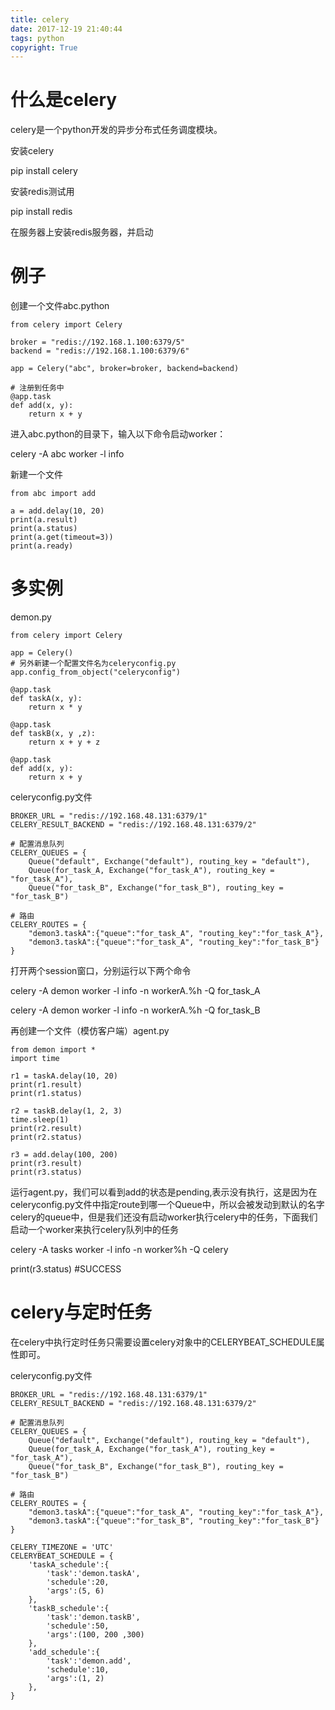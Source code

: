```yaml
---
title: celery
date: 2017-12-19 21:40:44
tags: python
copyright: True
---
```


# 什么是celery

celery是一个python开发的异步分布式任务调度模块。

<!--more-->

安装celery

pip install celery

安装redis测试用

pip install redis

在服务器上安装redis服务器，并启动

# 例子

创建一个文件abc.python

```
from celery import Celery

broker = "redis://192.168.1.100:6379/5"
backend = "redis://192.168.1.100:6379/6"

app = Celery("abc", broker=broker, backend=backend)

# 注册到任务中
@app.task
def add(x, y):
    return x + y

```

进入abc.python的目录下，输入以下命令启动worker：

celery -A abc worker -l info

新建一个文件

```
from abc import add

a = add.delay(10, 20)
print(a.result)
print(a.status)
print(a.get(timeout=3))
print(a.ready)

```

# 多实例

demon.py

```
from celery import Celery

app = Celery()
# 另外新建一个配置文件名为celeryconfig.py
app.config_from_object("celeryconfig")

@app.task
def taskA(x, y):
    return x * y
    
@app.task
def taskB(x, y ,z):
    return x + y + z

@app.task
def add(x, y):
    return x + y

```

celeryconfig.py文件

```
BROKER_URL = "redis://192.168.48.131:6379/1"
CELERY_RESULT_BACKEND = "redis://192.168.48.131:6379/2"

# 配置消息队列
CELERY_QUEUES = {
    Queue("default", Exchange("default"), routing_key = "default"),
    Queue(for_task_A, Exchange("for_task_A"), routing_key = "for_task_A"),
    Queue("for_task_B", Exchange("for_task_B"), routing_key = "for_task_B")

# 路由
CELERY_ROUTES = {
    "demon3.taskA":{"queue":"for_task_A", "routing_key":"for_task_A"},
    "demon3.taskA":{"queue":"for_task_A", "routing_key":"for_task_B"}
}

```

打开两个session窗口，分别运行以下两个命令

celery -A demon worker -l info -n workerA.%h -Q for\_task\_A

celery -A demon worker -l info -n workerA.%h -Q for\_task\_B

再创建一个文件（模仿客户端）agent.py

```
from demon import *
import time

r1 = taskA.delay(10, 20)
print(r1.result)
print(r1.status)

r2 = taskB.delay(1, 2, 3)
time.sleep(1)
print(r2.result)
print(r2.status)

r3 = add.delay(100, 200)
print(r3.result)
print(r3.status)

```

运行agent.py，我们可以看到add的状态是pending,表示没有执行，这是因为在celeryconfig.py文件中指定route到哪一个Queue中，所以会被发动到默认的名字celery的queue中，但是我们还没有启动worker执行celery中的任务，下面我们启动一个worker来执行celery队列中的任务

celery -A tasks worker -l info -n worker%h -Q celery

print(r3.status) #SUCCESS


# celery与定时任务

在celery中执行定时任务只需要设置celery对象中的CELERYBEAT_SCHEDULE属性即可。


celeryconfig.py文件

```
BROKER_URL = "redis://192.168.48.131:6379/1"
CELERY_RESULT_BACKEND = "redis://192.168.48.131:6379/2"

# 配置消息队列
CELERY_QUEUES = {
    Queue("default", Exchange("default"), routing_key = "default"),
    Queue(for_task_A, Exchange("for_task_A"), routing_key = "for_task_A"),
    Queue("for_task_B", Exchange("for_task_B"), routing_key = "for_task_B")

# 路由
CELERY_ROUTES = {
    "demon3.taskA":{"queue":"for_task_A", "routing_key":"for_task_A"},
    "demon3.taskA":{"queue":"for_task_B", "routing_key":"for_task_B"}
}

CELERY_TIMEZONE = 'UTC'
CELERYBEAT_SCHEDULE = {
    'taskA_schedule':{
        'task':'demon.taskA',
        'schedule':20,
        'args':(5, 6)
    },
    'taskB_schedule':{
        'task':'demon.taskB',
        'schedule':50,
        'args':(100, 200 ,300)
    },
    'add_schedule':{
        'task':'demon.add',
        'schedule':10,
        'args':(1, 2)
    },
}

```
